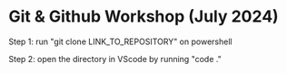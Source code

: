 # Git & Github Workshop (July 2024)

Step 1: run "git clone LINK_TO_REPOSITORY" on powershell

Step 2: open the directory in VScode by running "code ."
